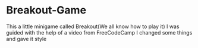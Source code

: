 # Breakout-Game
This a little minigame called Breakout(We all know how to play it)
I was guided with the help of a video from FreeCodeCamp
I changed some things and gave it style
